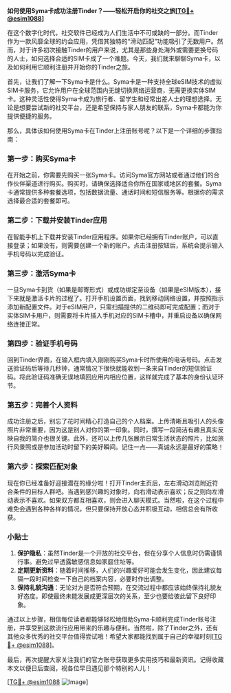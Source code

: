 **如何使用Syma卡成功注册Tinder？——轻松开启你的社交之旅[[TG💪+ @esim1088](https://t.me/s/esim1088)]**

在这个数字化时代，社交软件已经成为人们生活中不可或缺的一部分。而Tinder作为一款风靡全球的约会应用，凭借其独特的“滑动匹配”功能吸引了无数用户。然而，对于许多初次接触Tinder的用户来说，尤其是那些身处海外或需要更换号码的人士，如何选择合适的SIM卡成了一个难题。今天，我们就来聊聊Syma卡，以及如何利用它顺利注册并开始你的Tinder之旅。

首先，让我们了解一下Syma卡是什么。Syma卡是一种支持全球eSIM技术的虚拟SIM卡服务，它允许用户在全球范围内无缝切换网络运营商，无需更换实体SIM卡。这种灵活性使得Syma卡成为旅行者、留学生和经常出差人士的理想选择。无论是想要尝试新的社交平台，还是希望保持与家人朋友的联系，Syma卡都能为你提供便捷的服务。

那么，具体该如何使用Syma卡在Tinder上注册账号呢？以下是一个详细的步骤指南：

### 第一步：购买Syma卡

在开始之前，你需要先购买一张Syma卡。访问Syma官方网站或者通过他们的合作伙伴渠道进行购买。购买时，请确保选择适合你所在国家或地区的套餐。Syma卡通常提供多种套餐选项，包括数据流量、通话时间和短信服务等。根据你的需求选择最合适的套餐即可。

### 第二步：下载并安装Tinder应用

在智能手机上下载并安装Tinder应用程序。如果你已经拥有Tinder账户，可以直接登录；如果没有，则需要创建一个新的账户。点击注册按钮后，系统会提示输入手机号码以完成验证。

### 第三步：激活Syma卡

一旦Syma卡到货（如果是邮寄形式）或成功绑定至设备（如果是eSIM版本），接下来就是激活卡片的过程了。打开手机设置页面，找到移动网络设置，并按照指示添加新配置文件。对于eSIM用户，只需扫描提供的二维码即可完成配置；而对于实体SIM卡用户，则需要将卡片插入手机对应的SIM卡槽中，并重启设备以确保网络连接正常。

### 第四步：验证手机号码

回到Tinder界面，在输入框内填入刚刚购买Syma卡时所使用的电话号码。点击发送验证码后等待几秒钟，通常情况下很快就能收到一条来自Tinder的短信验证码。将此验证码准确无误地填回应用内相应位置，这样就完成了基本的身份认证环节。

### 第五步：完善个人资料

成功注册之后，别忘了花时间精心打造自己的个人档案。上传清晰且吸引人的头像照片非常重要，因为这是别人对你的第一印象。同时，撰写一段简洁有趣且真实反映自我的简介也很关键。此外，还可以上传几张展示日常生活状态的照片，比如旅行风景照或是参加活动时留下的美好瞬间。记住一点——真诚永远是最好的策略！

### 第六步：探索匹配对象

现在你已经准备好迎接潜在的缘分啦！打开Tinder主页后，左右滑动浏览附近符合条件的目标人群吧。当遇到感兴趣的对象时，向右滑动表示喜欢；反之则向左滑动表示不喜欢。如果双方都互相喜欢，则会进入聊天模式。当然啦，在这个过程中难免会遇到各种各样的情况，但只要保持开放心态并积极互动，相信总会有所收获。

### 小贴士

1. **保护隐私**：虽然Tinder是一个开放的社交平台，但在分享个人信息时仍需谨慎行事。避免过早透露敏感信息如家庭住址等。
2. **定期更新资料**：随着时间推移，人们的兴趣爱好可能会发生变化，因此建议每隔一段时间检查一下自己的档案内容，必要时作出调整。
3. **保持礼貌沟通**：无论对方是否符合预期，在交流过程中都应该始终保持礼貌友好态度。即使最终未能发展成更深层次的关系，至少也要给彼此留下良好印象。

通过以上步骤，相信每位读者都能够轻松地借助Syma卡顺利完成Tinder账号注册，并享受到这款流行应用带来的乐趣与便利。当然啦，除了Tinder之外，还有其他众多优秀的社交平台值得尝试哦！希望大家都能找到属于自己的幸福时刻[[TG💪+ @esim1088](https://t.me/s/esim1088)]。

最后，再次提醒大家关注我们的官方账号获取更多实用技巧和最新资讯。记得收藏本文以便日后查阅，祝各位早日遇见那个特别的人儿！

[[TG💪+ @esim1088](https://t.me/s/esim1088) ![Image](https://i.postimg.cc/4NQfJmqS/Snipaste-2025-05-13-00-14-12.png)]